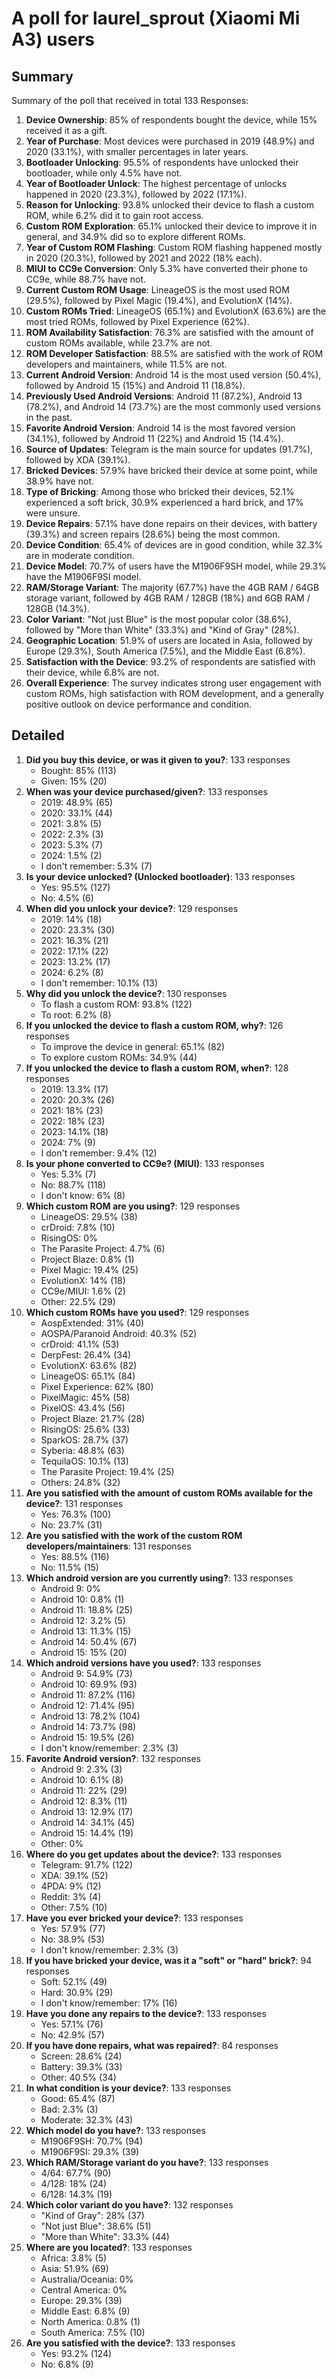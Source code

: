 # A poll for laurel_sprout (Xiaomi Mi A3) users

## Summary
Summary of the poll that received in total 133 Responses:

1. **Device Ownership**: 85% of respondents bought the device, while 15% received it as a gift.
2. **Year of Purchase**: Most devices were purchased in 2019 (48.9%) and 2020 (33.1%), with smaller percentages in later years.
3. **Bootloader Unlocking**: 95.5% of respondents have unlocked their bootloader, while only 4.5% have not.
4. **Year of Bootloader Unlock**: The highest percentage of unlocks happened in 2020 (23.3%), followed by 2022 (17.1%).
5. **Reason for Unlocking**: 93.8% unlocked their device to flash a custom ROM, while 6.2% did it to gain root access.
6. **Custom ROM Exploration**: 65.1% unlocked their device to improve it in general, and 34.9% did so to explore different ROMs.
7. **Year of Custom ROM Flashing**: Custom ROM flashing happened mostly in 2020 (20.3%), followed by 2021 and 2022 (18% each).
8. **MIUI to CC9e Conversion**: Only 5.3% have converted their phone to CC9e, while 88.7% have not.
9. **Current Custom ROM Usage**: LineageOS is the most used ROM (29.5%), followed by Pixel Magic (19.4%), and EvolutionX (14%).
10. **Custom ROMs Tried**: LineageOS (65.1%) and EvolutionX (63.6%) are the most tried ROMs, followed by Pixel Experience (62%).
11. **ROM Availability Satisfaction**: 76.3% are satisfied with the amount of custom ROMs available, while 23.7% are not.
12. **ROM Developer Satisfaction**: 88.5% are satisfied with the work of ROM developers and maintainers, while 11.5% are not.
13. **Current Android Version**: Android 14 is the most used version (50.4%), followed by Android 15 (15%) and Android 11 (18.8%).
14. **Previously Used Android Versions**: Android 11 (87.2%), Android 13 (78.2%), and Android 14 (73.7%) are the most commonly used versions in the past.
15. **Favorite Android Version**: Android 14 is the most favored version (34.1%), followed by Android 11 (22%) and Android 15 (14.4%).
16. **Source of Updates**: Telegram is the main source for updates (91.7%), followed by XDA (39.1%).
17. **Bricked Devices**: 57.9% have bricked their device at some point, while 38.9% have not.
18. **Type of Bricking**: Among those who bricked their devices, 52.1% experienced a soft brick, 30.9% experienced a hard brick, and 17% were unsure.
19. **Device Repairs**: 57.1% have done repairs on their devices, with battery (39.3%) and screen repairs (28.6%) being the most common.
20. **Device Condition**: 65.4% of devices are in good condition, while 32.3% are in moderate condition.
21. **Device Model**: 70.7% of users have the M1906F9SH model, while 29.3% have the M1906F9SI model.
22. **RAM/Storage Variant**: The majority (67.7%) have the 4GB RAM / 64GB storage variant, followed by 4GB RAM / 128GB (18%) and 6GB RAM / 128GB (14.3%).
23. **Color Variant**: "Not just Blue" is the most popular color (38.6%), followed by "More than White" (33.3%) and "Kind of Gray" (28%).
24. **Geographic Location**: 51.9% of users are located in Asia, followed by Europe (29.3%), South America (7.5%), and the Middle East (6.8%).
25. **Satisfaction with the Device**: 93.2% of respondents are satisfied with their device, while 6.8% are not.
26. **Overall Experience**: The survey indicates strong user engagement with custom ROMs, high satisfaction with ROM development, and a generally positive outlook on device performance and condition.

## Detailed
1. **Did you buy this device, or was it given to you?**: 133 responses
    - Bought: 85% (113)
    - Given: 15% (20)
2. **When was your device purchased/given?**: 133 responses
    - 2019: 48.9% (65)
    - 2020: 33.1% (44)
    - 2021: 3.8% (5)
    - 2022: 2.3% (3)
    - 2023: 5.3% (7)
    - 2024: 1.5% (2)
    - I don't remember: 5.3% (7)
3. **Is your device unlocked? (Unlocked bootloader)**: 133 responses
    - Yes: 95.5% (127)
    - No: 4.5% (6)
4. **When did you unlock your device?**: 129 responses
    - 2019: 14% (18)
    - 2020: 23.3% (30)
    - 2021: 16.3% (21)
    - 2022: 17.1% (22)
    - 2023: 13.2% (17)
    - 2024: 6.2% (8)
    - I don't remember: 10.1% (13)
5. **Why did you unlock the device?**: 130 responses
    - To flash a custom ROM: 93.8% (122)
    - To root: 6.2% (8)
6. **If you unlocked the device to flash a custom ROM, why?**: 126 responses
    - To improve the device in general: 65.1% (82)
    - To explore custom ROMs: 34.9% (44)
7. **If you unlocked the device to flash a custom ROM, when?**: 128 responses
    - 2019: 13.3% (17)
    - 2020: 20.3% (26)
    - 2021: 18% (23)
    - 2022: 18% (23)
    - 2023: 14.1% (18)
    - 2024: 7% (9)
    - I don't remember: 9.4% (12)
8. **Is your phone converted to CC9e? (MIUI)**: 133 responses
    - Yes: 5.3% (7)
    - No: 88.7% (118)
    - I don't know: 6% (8)
9. **Which custom ROM are you using?**: 129 responses
    - LineageOS: 29.5% (38)
    - crDroid: 7.8% (10)
    - RisingOS: 0%
    - The Parasite Project: 4.7% (6)
    - Project Blaze: 0.8% (1)
    - Pixel Magic: 19.4% (25)
    - EvolutionX: 14% (18)
    - CC9e/MIUI: 1.6% (2)
    - Other: 22.5% (29)
10. **Which custom ROMs have you used?**: 129 responses
    - AospExtended: 31% (40)
    - AOSPA/Paranoid Android: 40.3% (52)
    - crDroid: 41.1% (53)
    - DerpFest: 26.4% (34)
    - EvolutionX: 63.6% (82)
    - LineageOS: 65.1% (84)
    - Pixel Experience: 62% (80)
    - PixelMagic: 45% (58)
    - PixelOS: 43.4% (56)
    - Project Blaze: 21.7% (28)
    - RisingOS: 25.6% (33)
    - SparkOS: 28.7% (37)
    - Syberia: 48.8% (63)
    - TequilaOS: 10.1% (13)
    - The Parasite Project: 19.4% (25)
    - Others: 24.8% (32)
11. **Are you satisfied with the amount of custom ROMs available for the device?**: 131 responses
    - Yes: 76.3% (100)
    - No: 23.7% (31)
12. **Are you satisfied with the work of the custom ROM developers/maintainers**: 131 responses
    - Yes: 88.5% (116)
    - No: 11.5% (15)
13. **Which android version are you currently using?**: 133 responses
    - Android 9: 0%
    - Android 10: 0.8% (1)
    - Android 11: 18.8% (25)
    - Android 12: 3.2% (5)
    - Android 13: 11.3% (15)
    - Android 14: 50.4% (67)
    - Android 15: 15% (20)
14. **Which android versions have you used?**: 133 responses
    - Android 9: 54.9% (73)
    - Android 10: 69.9% (93)
    - Android 11: 87.2% (116)
    - Android 12: 71.4% (95)
    - Android 13: 78.2% (104)
    - Android 14: 73.7% (98)
    - Android 15: 19.5% (26)
    - I don't know/remember: 2.3% (3)
15. **Favorite Android version?**: 132 responses
    - Android 9: 2.3% (3)
    - Android 10: 6.1% (8)
    - Android 11: 22% (29)
    - Android 12: 8.3% (11)
    - Android 13: 12.9% (17)
    - Android 14: 34.1% (45)
    - Android 15: 14.4% (19)
    - Other: 0%
16. **Where do you get updates about the device?**: 133 responses
    - Telegram: 91.7% (122)
    - XDA: 39.1% (52)
    - 4PDA: 9% (12)
    - Reddit: 3% (4)
    - Other: 7.5% (10)
17. **Have you ever bricked your device?**: 133 responses
    - Yes: 57.9% (77)
    - No: 38.9% (53)
    - I don't know/remember: 2.3% (3)
18. **If you have bricked your device, was it a "soft" or "hard" brick?**: 94 responses
    - Soft: 52.1% (49)
    - Hard: 30.9% (29)
    - I don't know/remember: 17% (16)
19. **Have you done any repairs to the device?**: 133 responses
    - Yes: 57.1% (76)
    - No: 42.9% (57)
20. **If you have done repairs, what was repaired?**: 84 responses
    - Screen: 28.6% (24)
    - Battery: 39.3% (33)
    - Other: 40.5% (34)
21. **In what condition is your device?**: 133 responses
    - Good: 65.4% (87)
    - Bad: 2.3% (3)
    - Moderate: 32.3% (43)
22. **Which model do you have?**: 133 responses
    - M1906F9SH: 70.7% (94)
    - M1906F9SI: 29.3% (39)
23. **Which RAM/Storage variant do you have?**: 133 responses
    - 4/64: 67.7% (90)
    - 4/128: 18% (24)
    - 6/128: 14.3% (19)
24. **Which color variant do you have?**: 132 responses
    - "Kind of Gray": 28% (37)
    - "Not just Blue": 38.6% (51)
    - "More than White": 33.3% (44)
25. **Where are you located?**: 133 responses
    - Africa: 3.8% (5)
    - Asia: 51.9% (69)
    - Australia/Oceania: 0%
    - Central America: 0%
    - Europe: 29.3% (39)
    - Middle East: 6.8% (9)
    - North America: 0.8% (1)
    - South America: 7.5% (10)
26. **Are you satisfied with the device?**: 133 responses
    - Yes: 93.2% (124)
    - No: 6.8% (9)
